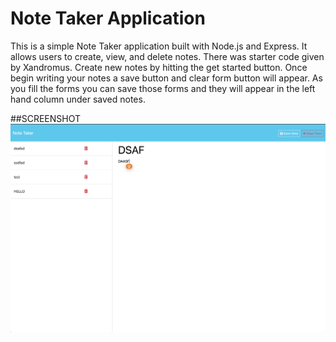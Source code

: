 # Note Taker Application

This is a simple Note Taker application built with Node.js and Express. It allows users to create, view, and delete notes. There was starter code given by Xandromus. Create new notes by hitting the get started button. Once begin writing your notes a save button and clear form button will appear. As you fill the forms you can save those forms and they will appear in the left hand column under saved notes.

##SCREENSHOT
![Screenshot1](screenshot1.png)
